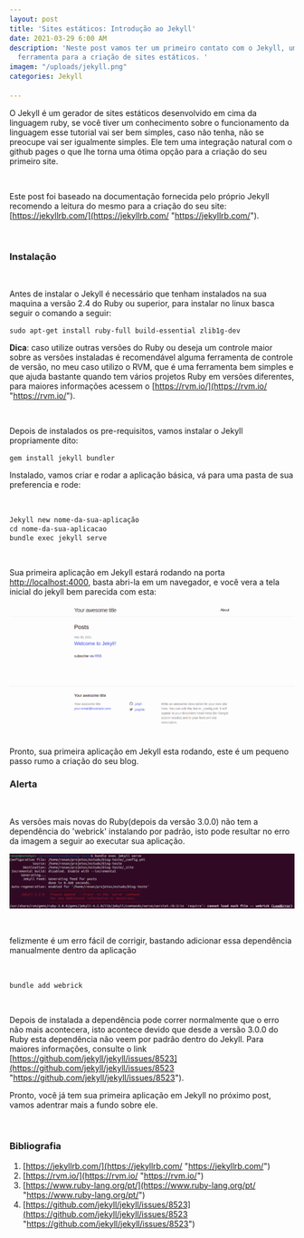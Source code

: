 ```yaml
---
layout: post
title: 'Sites estáticos: Introdução ao Jekyll'
date: 2021-03-29 6:00 AM
description: 'Neste post vamos ter um primeiro contato com o Jekyll, uma excelente
  ferramenta para a criação de sites estáticos. '
imagem: "/uploads/jekyll.png"
categories: Jekyll

---
```

O Jekyll é um gerador de sites estáticos desenvolvido em cima da linguagem ruby, se você tiver um conhecimento sobre o funcionamento da linguagem esse tutorial vai ser bem simples, caso não tenha, não se preocupe vai ser igualmente simples. Ele tem uma integração natural com o github pages o que lhe torna uma ótima  opção para a criação do seu primeiro site.

<br>

Este post foi baseado na documentação fornecida pelo próprio Jekyll recomendo a leitura do mesmo para a criação do seu site: [https://jekyllrb.com/](https://jekyllrb.com/ "https://jekyllrb.com/").

<br>

### Instalação

<br>

Antes de instalar o Jekyll é necessário que tenham instalados na sua  maquina a versão 2.4 do Ruby ou superior, para instalar no linux basca seguir o comando a seguir:

    sudo apt-get install ruby-full build-essential zlib1g-dev

**Dica**:  caso utilize outras versões do Ruby ou deseja um controle maior sobre as versões instaladas é recomendável alguma ferramenta de controle de versão, no meu caso utilizo o RVM, que é uma ferramenta bem simples e que ajuda bastante quando tem vários projetos Ruby em versões diferentes, para maiores informações acessem o [https://rvm.io/](https://rvm.io/ "https://rvm.io/").

<br>

Depois de instalados os pre-requisitos, vamos instalar o Jekyll propriamente dito:

    gem install jekyll bundler

Instalado, vamos criar e rodar a aplicação básica, vá para uma pasta de sua preferencia e rode:

<br>

    Jekyll new nome-da-sua-aplicação
    cd nome-da-sua-aplicacao
    bundle exec jekyll serve

<br>

Sua primeira aplicação em Jekyll estará rodando na porta [http://localhost:4000](http://localhost:4000/), basta abri-la em um navegador, e você vera a tela inicial do jekyll bem parecida com esta:

![](/uploads/captura-de-tela-de-2021-03-30-17-44-34.png)

Pronto, sua primeira aplicação em Jekyll esta rodando, este é um pequeno passo rumo a criação do seu blog.

### Alerta

<br>

As versões mais novas do Ruby(depois da versão 3.0.0) não tem a dependência do 'webrick' instalando por padrão, isto pode resultar no erro da imagem a seguir ao executar sua aplicação.

![](/uploads/captura-de-tela-de-2021-03-30-17-40-30.png)

<br>

felizmente é um erro fácil de corrigir, bastando adicionar essa dependência manualmente dentro da aplicação

<br>

    bundle add webrick

<br>

Depois de instalada a dependência pode correr normalmente que o erro não mais acontecera, isto acontece devido que desde a versão 3.0.0 do Ruby esta dependência não veem por padrão dentro do Jekyll. Para maiores informações, consulte o link [https://github.com/jekyll/jekyll/issues/8523](https://github.com/jekyll/jekyll/issues/8523 "https://github.com/jekyll/jekyll/issues/8523").

Pronto, você já tem sua primeira aplicação em Jekyll no próximo post, vamos adentrar mais a fundo sobre ele.

<br>

### **Bibliografia**

1. [https://jekyllrb.com/](https://jekyllrb.com/ "https://jekyllrb.com/")
2. [https://rvm.io/](https://rvm.io/ "https://rvm.io/")
3. [https://www.ruby-lang.org/pt/](https://www.ruby-lang.org/pt/ "https://www.ruby-lang.org/pt/")
4. [https://github.com/jekyll/jekyll/issues/8523](https://github.com/jekyll/jekyll/issues/8523 "https://github.com/jekyll/jekyll/issues/8523")